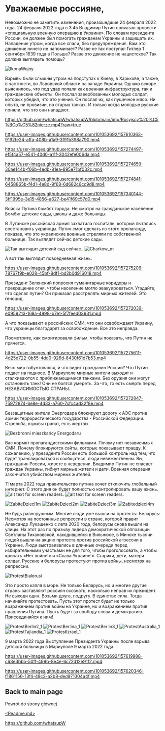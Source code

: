 # Уважаемые россияне,

Невозможно не заметить изменения, произошедшие 24 февраля 2022 года. 
24 февраля 2022 года в 3.45 Владимир Путин приказал провести «специальную военную операцию в Украине». По словам президента России, он должен был помогать гражданам Украины и защищать их. Нападение утром, когда все спали, без предупреждения. Вам это движение ничего не напоминает? Разве не так поступал Гитлер 1 сентября 1939 года в Польше? Разве это движение не нацистское? Так должна выглядеть помощь?
 
![IkonaWojny](https://user-images.githubusercontent.com/101053692/157290547-343ddb72-6409-4db2-bf36-9d71675e3f38.jpg)

Взрывы были слышны утром на подступах к Киеву, в Харькове, а также, в частности, во Львовской области на западе Украины. Однако вскоре выяснилось, что под удар попали как военная инфраструктура, так и гражданские объекты. Он послал завербованных молодых солдат, которых убедил, что это учения. Он послал их, как пушечное мясо. Ни опыта, ни провизии, нa старых танках. И только когда молодые русские поняли, что это они нападают.

https://github.com/whatsupW/whatsupW/blob/main/img/Rosyjscy%20%C5%BCo%C5%82nierze.mp4?raw=true

https://user-images.githubusercontent.com/101053692/157610363-9192fe24-affa-408b-a1a9-3f91b398a790.mp4

https://user-images.githubusercontent.com/101053692/157274497-ef5f4a57-e541-40d0-a11f-3042efe006da.mp4

https://user-images.githubusercontent.com/101053692/157274650-30ae144b-f06b-4edb-81ea-895e71bf032c.mp4

https://user-images.githubusercontent.com/101053692/157274841-6458865b-f4d1-4e8d-9f68-6d682c6cc9d8.mp4

https://user-images.githubusercontent.com/101053692/157340144-3ff1995e-3e15-4856-a627-be41f69c57d0.mp4

Войска Путина бомбят города. Не смотря на гражданское население. Бомбят детские сады, школы и даже больницы.

В Луганске российская армия захватила госпиталь, который пытались восстановить украинцы. Путин смог сделать из этого пропаганду, показав, что это украинские военные стреляли по собственной больнице. Так выглядят сейчас детские сады.

![Так выглядит детский сад сейчас.](https://github.com/whatsupW/whatsupW/blob/b3ef5de8db7938379ed26233eabf3319a2a04418/img/przedszkole1.jpg "Так выглядит детский сад сейчас.").
![Charkow_m](https://user-images.githubusercontent.com/101053692/157340193-052b5d71-d1b1-495f-ab50-e676b2bab9f3.jpg)

А вот так выглядит повседневная жизнь.

https://user-images.githubusercontent.com/101053692/157275206-78767f9b-e028-45bf-8df1-bd2b0d916018.mp4

Президент Зеленский попросил гуманитарные коридоры и прекращение огня, чтобы население могло эвакуироваться. Угадайте, что сделал путин? Он приказал расстрелять мирных жителей. Это геноцид.

https://user-images.githubusercontent.com/101053692/157272039-e0959213-169a-4998-b7e1-5f7feed03931.mp4 

А что показывают в российских СМИ, что они освобождают Украину, что украинцы благодарят за освобождение.
Все это неправда.

Посмотрите, как смонтировали фильм, чтобы показать, что Путин не прячется.

https://user-images.githubusercontent.com/101053692/157275611-4d25d722-0b55-4dd0-926d-8430f61d7b53.mp4

Весь мир взбунтовался, и что видит гражданин России? Что Путин подает на подносе.
В Мариуполе мирные жители выходят и сталкиваются с приближающимися танками. Без оружия они могут остановить танк! Они не боятся умереть. За что, то есть смерть перед НЕЗАВИСИМОСТЬЮ СТРАНЫ.

https://user-images.githubusercontent.com/101053692/157272847-75972874-6e8e-4d33-a760-7cfc4ad32f8e.mp4

Беззащитные жители Энергодара блокируют дорогу к АЭС против армии террористического государства - Российской Федерации. Стрельба, взрывы гранат, есть жертвы.

![Bezbronni mieszkańcy Energodaru](https://user-images.githubusercontent.com/101053692/157306189-9346aa46-9941-4e87-8c8d-5e801e31714f.jpg)

Вас кормят пропагандистскими фильмами. Почему нет независимых СМИ. Почему блокируются сайты, которые показывают правду. К сожалению, у президента России есть большой контроль над тем, что будет транслироваться и сообщаться, люди невежественны. Вы, гражданин России, живете в неведении. Владимир Путин не спасает граждан Украины, гибнут мирные жители и дети. Военная операция закончится убийством мирных жителей.

11 марта 2022 года правительство путина хочет отключить глобальный интернет. С этого дня он будет полностью контролировать вашу жизнь.
![alt text for screen readers](img/11marcaa.jpg "Text to show on mouseover"). ![alt text for screen readers](img/11marcab.jpg "Text to show on mouseover").


![ZabiteDzieci1m](https://user-images.githubusercontent.com/101053692/157292576-cc657b19-3bb6-4407-9e33-1fee166545b0.jpg)
![ZabiteDzieci2m](https://user-images.githubusercontent.com/101053692/157292589-1f31a14a-d1f5-4be7-b00a-a592bdb91a7e.jpg)
![ZabiteDzieci3m](https://user-images.githubusercontent.com/101053692/157292599-ffd955a4-2783-46af-8df9-7e2e966451d1.jpg)
![Zabitedzieci4m](https://user-images.githubusercontent.com/101053692/157292919-6d53a313-3f60-4e6e-a014-212bdfbf3a61.jpg)

Не будь равнодушным. Многие люди уже вышли на протесты. Беларусь: Несмотря на постоянные репрессии в стране, которой правит Александр Лукашенко с лета 2020 года, белорусы снова вышли на улицы. На этот раз по призыву лидера демократической оппозиции Светланы Тихановской, находившейся в Вильнюсе, в Минске тысячи людей вышли на акцию протеста против российской агрессии в Украине. Люди выстраивались в длинные очереди перед избирательными участками не для того, чтобы проголосовать, а чтобы кричать «Нет войне!» и «Слава Украине!». Старики, дети, матери солдат. Русские и белорусы протестуют против войны, несмотря на репрессии.

![ProtestBialorusi](https://user-images.githubusercontent.com/101053692/157298696-1df25c0c-60b3-46a7-b596-17ad03361b65.jpg)

Это просто капля в море. Не только Беларусь, но и многие другие страны заставляют россиян осознать, насколько неправ их президент.
Не выходи один. Возьми друга, подругу. В единстве сила. Тогда начинайте протестовать. Пусть этот протест будет не только возражением против войны на Украине, но и возражением против правления Путина. Пусть будет за свободу слова и демократию.
Присоединяйся к ним!

![ProtestBerlin2_1](https://user-images.githubusercontent.com/101053692/157304107-19330ddd-cda6-4db2-a7a2-b315e70d72be.jpg)
![ProtestBerlina_1](https://user-images.githubusercontent.com/101053692/157304083-cc7fd84a-196c-42fe-abb9-f25241d29e12.jpg)
![ProtestBerlin3_1](https://user-images.githubusercontent.com/101053692/157304127-964a2fc3-2eee-4bb2-a27e-0d9c132c8e4f.jpg)
![ProtestAustralia_1](https://user-images.githubusercontent.com/101053692/157305268-fb36f2ee-9cfd-4c14-b1d0-9c809d6a7ddd.jpg)
![ProtestTajlandia_1](https://user-images.githubusercontent.com/101053692/157304648-96cab81c-abd1-4539-aec5-6528c4d12e13.jpg)
![ProtestIzrael_1](https://user-images.githubusercontent.com/101053692/157304352-e9a2fade-aecf-4d67-bf85-9dcb268ca4c8.jpg)

9 марта 2022 года
Выступление Президента Украины после взрыва детской больницы в Мариуполе 9 марта 2022 года.

https://user-images.githubusercontent.com/101053692/157619988-c63e3bbb-50ff-499b-8e4e-6c72d12e91f2.mp4

https://user-images.githubusercontent.com/101053692/157620346-f1861156-13f4-48c3-a2b8-ded971004a4f.mp4

## Back to main page
Powrót do strony głównej

[<Readme.md>](<https://github.com/whatsupW/whatsupW>)

https://github.com/whatsupW
